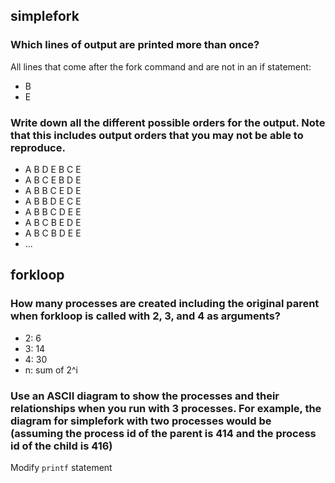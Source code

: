## simplefork

### Which lines of output are printed more than once?
All lines that come after the fork command and are not in an if statement:
- B
- E

### Write down all the different possible orders for the output. Note that this includes output orders that you may not be able to reproduce.
- A B D E B C E
- A B C E B D E
- A B B C E D E
- A B B D E C E
- A B B C D E E
- A B C B E D E
- A B C B D E E
- ...

## forkloop

### How many processes are created including the original parent when forkloop is called with 2, 3, and 4 as arguments?
- 2: 6
- 3: 14
- 4: 30
- n: sum of 2^i

### Use an ASCII diagram to show the processes and their relationships when you run with 3 processes. For example, the diagram for simplefork with two processes would be (assuming the process id of the parent is 414 and the process id of the child is 416)
Modify `printf` statement

